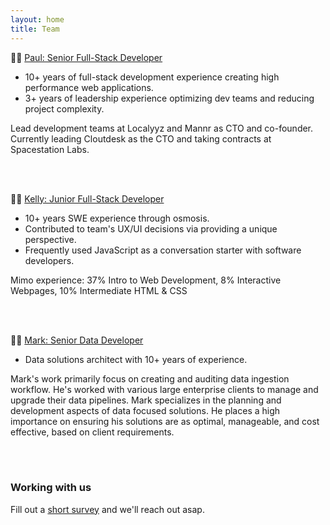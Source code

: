 ```yaml
---
layout: home
title: Team
---
```


:man_cook: [Paul: Senior Full-Stack Developer](https://www.linkedin.com/in/paulxue/)
- 10+ years of full-stack development experience creating high performance web applications.  
- 3+ years of leadership experience optimizing dev teams and reducing project complexity.  

Lead development teams at Localyyz and Mannr as CTO and co-founder. Currently
leading Cloutdesk as the CTO and taking contracts at Spacestation Labs.

<br />
<br />

:curly_haired_woman: [Kelly: Junior Full-Stack Developer](https://www.linkedin.com/in/kelly-zhu)
- 10+ years SWE experience through osmosis.
- Contributed to team's UX/UI decisions via providing a unique perspective.
- Frequently used JavaScript as a conversation starter with software developers.

Mimo experience: 37% Intro to Web Development, 8% Interactive Webpages, 10%
  Intermediate HTML & CSS

<br />
<br />

:golfing_man: [Mark: Senior Data Developer](https://www.linkedin.com/in/mark-khaitman-a9b24a74/)
- Data solutions architect with 10+ years of experience.

Mark's work primarily focus on creating and auditing data ingestion workflow. He's worked with various large enterprise clients
to manage and upgrade their data pipelines. Mark specializes in the planning and development aspects of data focused solutions.
He places a high importance on ensuring his solutions are as optimal, manageable, and cost effective, based on client requirements.

<br />
<br />

### Working with us

  Fill out a [short survey](https://forms.gle/jcmVSuxfzt6MBbuA8) and we'll reach out asap.
